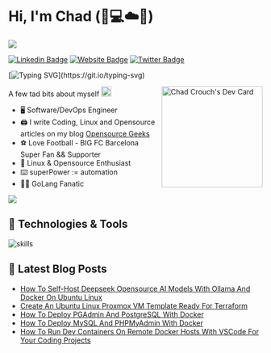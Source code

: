 <!-- source link https://sachinmalhotra.medium.com/do-you-have-a-great-github-readme-b8a59b066d02 -->
<!-- source link https://github.com/warengonzaga  -->
<!-- github profiles readme https://github.com/abhisheknaiidu/awesome-github-profile-readme -->
<!-- emojis markup https://gist.github.com/yeze322/34a8f4a7f8b39ee6d1d4956dcb0fe364 -->

# Hi, I'm Chad (:wave::computer::cloud::penguin:)
![](https://komarev.com/ghpvc/?username=chaddyc)

[![Linkedin Badge](https://img.shields.io/badge/-LinkedIn-0e76a8?style=flat-square&logo=Linkedin&logoColor=white)](https://linkedin.com/in/chaddyc)
[![Website Badge](https://img.shields.io/badge/Website-3b5998?style=flat-square&logo=google-chrome&logoColor=white)](https://opensourcegeeks.net/)
[![Twitter Badge](https://img.shields.io/badge/-Twitter-00acee?style=flat-square&logo=Twitter&logoColor=white)](https://twitter.com/fossgeek)

[![Typing SVG](https://readme-typing-svg.herokuapp.com?font=comfortaa&color=%FFFFFF&size=25&height=40&lines=Nice+to+e-meet+you!;I'm+a+Software/DevOps+Engineer;Opensource+and+Tech+Hobbyist+;Opensource+Blogger;Living+in+The+Cloud!)](https://git.io/typing-svg)

<!-- markdownlint-disable MD033 -->
<a href="https://app.daily.dev/chaddyc"><img src="https://api.daily.dev/devcards/565cf135a405456da2a7710af7970f49.png?r=pja" width="200" align="right" alt="Chad Crouch's Dev Card"/></a>
<!-- markdownlint-enable MD033 -->

A few tad bits about myself <img src="https://emojis.slackmojis.com/emojis/images/1520808873/3643/cool-doge.gif?1520808873" width="20" />

<!-- emoji list https://github.com/ikatyang/emoji-cheat-sheet/blob/master/README.md -->

* 🖥️ Software/DevOps Engineer
* 🖨️ I write Coding, Linux and Opensource articles on my blog <a href="https://opensourcegeeks.net">Opensource Geeks</a>
* ⚽ Love Football - BIG FC Barcelona Super Fan && Supporter
* 🐧 Linux & Opensource Enthusiast
* ⌨️ superPower := automation
* 🧑‍💻 GoLang Fanatic

<p align="left">
  <img src="https://quotes-github-readme.vercel.app/api?type=horizontal&theme=light)](https://github.com/piyushsuthar/github-readme-quotes" />
</p>

## 🔧 Technologies & Tools
<!-- Icons Link https://github.com/tandpfun/skill-icons#icons-list --> 
![skills](https://skillicons.dev/icons?i=linux,docker,kubernetes,git,github,githubactions,bash,go,python,javascript,typescript,cloudflare,nginx,aws,gcp,mysql,postgres,vim,vscode&theme=light)

## 🚀 Latest Blog Posts

<!-- BLOG-POST-LIST:START -->
- [How To Self-Host Deepseek Opensource AI Models With Ollama And Docker On Ubuntu Linux](https://opensourcegeeks.net/how-to-selfhost-deepseek-opensource-ai-models-with-ollama-and-docker-on-ubuntu-linux/)
- [Create An Ubuntu Linux Proxmox VM Template Ready For Terraform](https://opensourcegeeks.net/create-an-ubuntu-linux-proxmox-vm-template-ready-for-terraform/)
- [How To Deploy PGAdmin And PostgreSQL With Docker](https://opensourcegeeks.net/how-to-deploy-pgadmin-and-posgresql-with-docker/)
- [How To Deploy MySQL And PHPMyAdmin With Docker](https://opensourcegeeks.net/how-to-deploy-mysql-and-phpmyadmin-with-docker/)
- [How To Run Dev Containers On Remote Docker Hosts With VSCode For Your Coding Projects](https://opensourcegeeks.net/how-to-run-dev-containers-on-remote-docker-hosts-with-vscode-for-your-coding-projects/)
<!-- BLOG-POST-LIST:END -->

